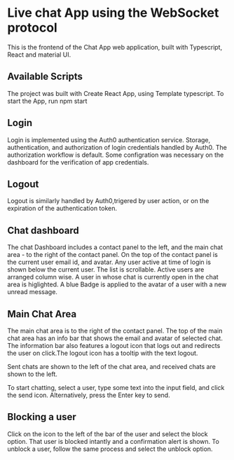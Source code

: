 # Live chat App using the WebSocket protocol

This is the frontend of the Chat App web application, built with Typescript, React and material UI.

## Available Scripts

The project was built with Create React App, using Template typescript. To start the App, run npm start

## Login
Login is implemented using the Auth0 authentication service. Storage, authentication, and authorization of login credentials handled by Auth0. The 
authorization workflow is default. Some configration was necessary on the dashboard for the verification of app credentials.

## Logout
Logout is similarly handled by Auth0,trigered by user action, or on the expiration of the authentication token.

## Chat dashboard
The chat Dashboard includes a contact panel to the left, and the main chat area - to the right of the contact panel.
On the top of the contact panel is the current user email id, and avatar. Any user active at time of login is shown below the current user.
The list is scrollable. Active users are arranged column wise.
A user in whose chat is currently open in the chat area is higlighted.
A blue Badge is applied to the avatar of a user with a new unread message. 

## Main Chat Area 
The main chat area is to the right of the contact panel.
The top of the main chat area has an info bar that shows the email and avatar of selected chat.
The information bar also features a logout icon that logs out and redirects the user on click.The logout icon has a tooltip with the text logout.

Sent chats are shown to the left of the chat area, and received chats are shown to the left.

To start chatting, select a user, type some text into the input field, and click the send icon. Alternatively, press the Enter key to send.

## Blocking a user
Click on the icon to the left of the bar of the user and select the block option. That user is blocked intantly and a confirmation alert is shown.
To unblock a user, follow the same process and select the unblock option.





